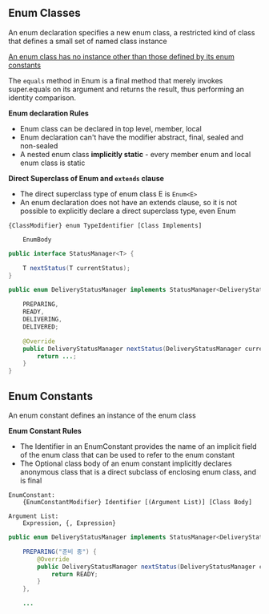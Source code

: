 ## Enum Classes

An enum declaration specifies a new enum class, a restricted kind of class that defines a small set of named class instance

<u>An enum class has no instance other than those defined by its enum constants</u>

The `equals` method in Enum is a final method that merely invokes super.equals on its argument and returns the result, thus performing an identity comparison.

**Enum declaration Rules**
- Enum class can be declared in top level, member, local
- Enum declaration can't have the modifier abstract, final, sealed and non-sealed
- A nested enum class **implicitly static** - every member enum and local enum class is static

**Direct Superclass of Enum and `extends` clause**
- The direct superclass type of enum class E is `Enum<E>`
- An enum declaration does not have an extends clause, so it is not possible to explicitly declare a direct superclass type, even Enum<E>

```text
{ClassModifier} enum TypeIdentifier [Class Implements]

    EnumBody
```

```java
public interface StatusManager<T> {

    T nextStatus(T currentStatus);
}

public enum DeliveryStatusManager implements StatusManager<DeliveryStatusManager> {

    PREPARING,
    READY,
    DELIVERING,
    DELIVERED;

    @Override
    public DeliveryStatusManager nextStatus(DeliveryStatusManager currentStatus) {
        return ...;
    }
}
```

## Enum Constants

An enum constant defines an instance of the enum class

**Enum Constant Rules**
- The Identifier in an EnumConstant provides the name of an implicit field of the enum class that can be used to refer to the enum constant
- The Optional class body of an enum constant implicitly declares anonymous class that is a direct subclass of enclosing enum class, and is final 

```text
EnumConstant:
    {EnumConstantModifier} Identifier [(Argument List)] [Class Body]
    
Argument List:
    Expression, {, Expression}
```

```java
public enum DeliveryStatusManager implements StatusManager<DeliveryStatusManager> {

    PREPARING("준비 중") {
        @Override
        public DeliveryStatusManager nextStatus(DeliveryStatusManager currentStatus) {
            return READY;
        }
    },

    ...
```



